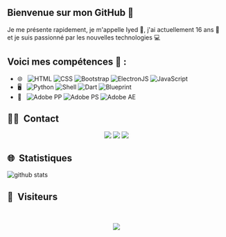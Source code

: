 ## Bienvenue sur mon GitHub 👋
Je me présente rapidement, je m'appelle Iyed 🎥, j'ai actuellement 16 ans 👦 et je suis passionné par les nouvelles technologies 💻
## Voici mes compétences 🚀 :
- 🌐 &nbsp;
  ![HTML](https://img.shields.io/badge/-HTML-333333?style=flat-square&logo=HTML5)
  ![CSS](https://img.shields.io/badge/-CSS-333333?style=flat-square&logo=CSS3&logoColor=1572B6)
  ![Bootstrap](https://img.shields.io/badge/-Bootstrap-333333?style=flat-square&logo=bootstrap&logoColor=563D7C)
  ![ElectronJS](https://img.shields.io/badge/-ElectronJS-333333?style=flat-square&logo=electron)
  ![JavaScript](https://img.shields.io/badge/-JS-333333?style=flat-square&logo=javascript)
- 🖥️ &nbsp;
  ![Python](https://img.shields.io/badge/-Python-333333?style=flat-square&logo=python)
  ![Shell](https://img.shields.io/badge/-Shell-333333?style=flat-square&logo=gnu-bash)
  ![Dart](https://img.shields.io/badge/-Dart-333333?style=flat-square&logo=dart)
  ![Blueprint](https://img.shields.io/badge/-Blueprint-333333?style=flat-square&logo=blueprint)
 - 🎨 &nbsp;
 ![Adobe PP](https://img.shields.io/badge/-Pr-333333?style=flat-square&logo=adobepremierepro)
 ![Adobe PS](https://img.shields.io/badge/-Ps-333333?style=flat-square&logo=adobephotoshop)
 ![Adobe AE](https://img.shields.io/badge/-Ae-333333?style=flat-square&logo=adobeaftereffects)

##  🤝🏻 &nbsp;Contact

<p align="center">
<a href="mailto:amriiyed410@icloud.com"><img src="https://img.shields.io/badge/-Mail-9497CE?style=flat-square&logo=protonmail&logoColor=grey"/></a>
<a href="https://www.instagram.com/iyed.dev/"><img src="https://img.shields.io/badge/-Instagram-9497CE?style=flat-square&logo=instagram&logoColor=orange"/></a>
<a href="https://www.youtube.com/@iyed-dev"><img src="https://img.shields.io/badge/-YouTube-9497CE?style=flat-square&logo=youtube&logoColor=red"/></a>

  
  
## 🌐 &nbsp;Statistiques


![github stats](https://github-readme-stats.vercel.app/api/top-langs/?username=iyed-dev&theme=tokyonigh)


<!--
<img height="180em" src="https://github-readme-stats-eight-theta.vercel.app/api/top-langs/?username=iyed-dev&theme=dark&layout=compact&exclude_lang=java+r&hide_border=true&count_private=true"/>

![image drone gif](https://images.squarespace-cdn.com/content/v1/57a699cbe6f2e1f140d7a6f0/1487999817483-WVKKRXBXMOTHY2668FMY/ke17ZwdGBToddI8pDm48kFZ_DkQepisrGlWprJgXVKhZw-zPPgdn4jUwVcJE1ZvWQUxwkmyExglNqGp0IvTJZUJFbgE-7XRK3dMEBRBhUpypMQKA_akJd-8wDjR6vPSRtsJehSp9GTdlOV-w-2udr0O8I16LV2TDWx5yo_ad-_0/Drone-racing-tron-small.gif
)

<!--
<p align=center>
  <img align="center" src="https://github-readme-stats.vercel.app/api?username=iyed-dev&show_icons=true&theme=tokyonight&count_private=true" />
</p>
<p align=center>
  <img align="center" src="https://github-readme-stats.vercel.app/api/top-langs/?username=iyed-dev&theme=tokyonigh" />
</p>
-->

##  👀 &nbsp;Visiteurs
<br>
<p align="center">
  <img src="https://profile-counter.glitch.me/iyed-dev/count.svg" />
</p>
